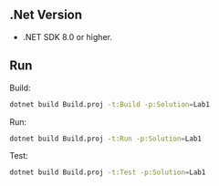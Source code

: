 ## .Net Version

- .NET SDK 8.0 or higher.

## Run
Build:
```bash
dotnet build Build.proj -t:Build -p:Solution=Lab1
```
Run:
```bash
dotnet build Build.proj -t:Run -p:Solution=Lab1
```
Test:
```bash
dotnet build Build.proj -t:Test -p:Solution=Lab1
```
